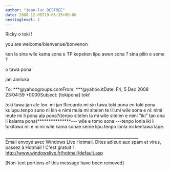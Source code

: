 ```yaml
---
author: "jean-luc DESTREE"
date: 2008-12-08T19:06:35+00:00
nestinglevel: 1
---
```

Ricky o toki !  
  
you are welcome/bienvenue/bonvenon  
  
ken la sina wile kama sona e TP kepeken lipu awen sona ? sina pilin e seme ?  
  
o tawa pona  
  
jan Janluka  
  
  
  
To: \*\*\*@yahoogroups.comFrom: \*\*\*@yahoo.itDate: Fri, 5 Dec 2008 23:04:59 +0000Subject: \[tokipona\] toki!  
  
  
  
toki tawa jan ale lon. mi jan Riccardo.mi sin tawa toki pona en toki pona kulupu.tenpo suno ni kin e nimi mula mi sitelen te lili.mi wile sona e ni: nimi mute mi li pona ala pona?(tenpo sitelen la mi wile sitelen e nimi "iki" tan ona li kalama pona)\*\*\*\*\*\*\*\*\*\*\*\*\*\*\*--- wile e tomo sona ---tenpo lonla iki li tokitawa mi e ni:mi wile kama sonae seme lipu.tenpo lonla mi kentawa lape.  
  
  
  
  
  
\_\_\_\_\_\_\_\_\_\_\_\_\_\_\_\_\_\_\_\_\_\_\_\_\_\_\_\_\_\_\_\_\_\_\_\_\_\_\_\_\_\_\_\_\_\_\_\_\_\_\_\_\_\_\_\_\_\_\_\_\_\_\_\_\_  
Email envoyé avec Windows Live Hotmail. Dites adieux aux spam et virus, passez à Hotmail ! C'est gratuit !  
http://www.windowslive.fr/hotmail/default.asp  
  
\[Non-text portions of this message have been removed\]